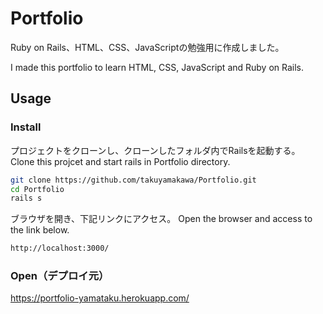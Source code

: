 # Portfolio

Ruby on Rails、HTML、CSS、JavaScriptの勉強用に作成しました。

I made this portfolio to learn HTML, CSS, JavaScript and Ruby on Rails.

## Usage
### Install

プロジェクトをクローンし、クローンしたフォルダ内でRailsを起動する。
Clone this projcet and start rails in Portfolio directory.
```sh
git clone https://github.com/takuyamakawa/Portfolio.git
cd Portfolio
rails s
```

ブラウザを開き、下記リンクにアクセス。
Open the browser and access to the link below.
```sh
http://localhost:3000/
```

### Open（デプロイ元）
<https://portfolio-yamataku.herokuapp.com/>
